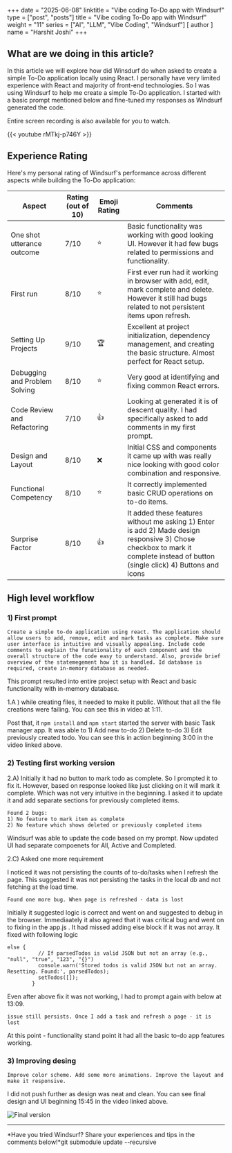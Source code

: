 +++
date = "2025-06-08"
linktitle = "Vibe coding To-Do app with Windsurf"
type = ["post", "posts"]
title = "Vibe coding To-Do app with Windsurf"
weight = "11"
series = ["AI", "LLM", "Vibe Coding", "Windsurf"]
[ author ]
  name = "Harshit Joshi"
+++

## What are we doing in this article? 

In this article we will explore how did Winsdurf do when asked to create a simple To-Do application locally using React. I personally have very limited experience with React and majority of front-end technologies. So I was using Windsurf to help me create a simple To-Do application. I started with a basic prompt mentioned below and fine-tuned my responses as Windsurf generated the code. 

Entire screen recording is also available for you to watch. 

{{< youtube rMTkj-p746Y >}}

## Experience Rating

Here's my personal rating of Windsurf's performance across different aspects while building the To-Do application:

| Aspect | Rating (out of 10) | Emoji Rating | Comments |
|--------|-------------------|--------------|----------|
| One shot utterance outcome | 7/10 | ⭐ | Basic functionality was working with good looking UI. However it had few bugs related to permissions and functionality. |
| First run | 8/10 | ⭐ | First ever run had it working in browser with add, edit, mark complete and delete. However it still had bugs related to not persistent items upon refresh. |
| Setting Up Projects | 9/10 | 🏆 | Excellent at project initialization, dependency management, and creating the basic structure. Almost perfect for React setup. |
| Debugging and Problem Solving | 8/10 | ⭐ | Very good at identifying and fixing common React errors. |
| Code Review and Refactoring | 7/10 | 👍 | Looking at generated it is of descent quality. I had specifically asked to add comments in my first prompt. |
| Design and Layout | 8/10 | ❌ | Initial CSS and components it came up with was really nice looking with good color combination and responsive. |
| Functional Competency | 8/10 | ⭐ | It correctly implemented basic CRUD operations on to-do items. |
| Surprise Factor | 8/10 | 👍 | It added these features without me asking 1) Enter is add 2) Made design responsive 3) Chose checkbox to mark it complete instead of button (single click) 4) Buttons and icons  |


## High level workflow 

### 1) First prompt 

```
Create a simple to-do application using react. The application should allow users to add, remove, edit and mark tasks as complete. Make sure user interface is intuitive and visually appealing. Include code comments to explain the funationality of each component and the overall structure of the code easy to understand. Also, provide brief overview of the statemegement how it is handled. Id database is required, create in-memory database as needed. 
```

This prompt resulted into entire project setup with React and basic functionality with in-memory database. 

1.A ) while creating files, it needed to make it public. Without that all the file creations were failing. You can see this in video at 1:11. 

Post that, it `npm install` and `npm start` started the server with basic Task manager app. It was able to 1) Add new to-do 2) Delete to-do 3) Edit previously created todo. You can see this in action beginning 3:00 in the video linked above. 

### 2) Testing first working version


2.A) Initially it had no button to mark todo as complete. So I prompted it to fix it. However, based on response looked like just clicking on it will mark it complete. Which was not very intuitive in the beginning. I asked it to update it and add separate sections for previously completed items. 

```
Found 2 bugs: 
1) No feature to mark item as complete 
2) No feature which shows deleted or previously completed items 
```

Windsurf was able to update the code based on my prompt. Now updated UI had separate compoenets for All, Active and Completed. 

2.C) Asked one more requirement 

I noticed it was not persisting the counts of to-do/tasks when I refresh the page. This suggested it was not persisting the tasks in the local db and not fetching at the load time. 

```
Found one more bug. When page is refreshed - data is lost 
```

Initially it suggested logic is correct and went on and suggested to debug in the browser. Immediaately it also agreed that it was critical bug and went on to fixing in the app.js . It had missed adding else block if it was not array. It fixed with following logic 

```
else {
          // If parsedTodos is valid JSON but not an array (e.g., "null", "true", "123", "{}")
          console.warn('Stored todos is valid JSON but not an array. Resetting. Found:', parsedTodos);
          setTodos([]);
        }
```

Even after above fix it was not working, I had to prompt again with below at 13:09. 

```
issue still persists. Once I add a task and refresh a page - it is lost 
```

At this point - functionality stand point it had all the basic to-do app features working.

### 3) Improving desing 

```
Improve color scheme. Add some more animations. Improve the layout and make it responsive. 
```

I did not push further as design was neat and clean. You can see final design and UI beginning 15:45 in the video linked above.

![Final version](/images/vibe-code-windsurf-to-do.png)

---

*Have you tried Windsurf? Share your experiences and tips in the comments below!*git submodule update --recursive
